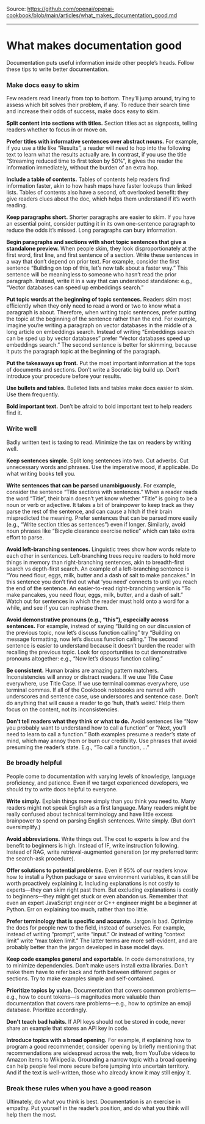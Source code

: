 Source: https://github.com/openai/openai-cookbook/blob/main/articles/what_makes_documentation_good.md

---

# What makes documentation good

Documentation puts useful information inside other people’s heads. Follow these tips to write better documentation.

### Make docs easy to skim

Few readers read linearly from top to bottom. They’ll jump around, trying to assess which bit solves their problem, if any. To reduce their search time and increase their odds of success, make docs easy to skim.

**Split content into sections with titles.** Section titles act as signposts, telling readers whether to focus in or move on.

**Prefer titles with informative sentences over abstract nouns.** For example, if you use a title like “Results”, a reader will need to hop into the following text to learn what the results actually are. In contrast, if you use the title “Streaming reduced time to first token by 50%”, it gives the reader the information immediately, without the burden of an extra hop.

**Include a table of contents.** Tables of contents help readers find information faster, akin to how hash maps have faster lookups than linked lists. Tables of contents also have a second, oft overlooked benefit: they give readers clues about the doc, which helps them understand if it’s worth reading.

**Keep paragraphs short.** Shorter paragraphs are easier to skim. If you have an essential point, consider putting it in its own one-sentence paragraph to reduce the odds it’s missed. Long paragraphs can bury information.

**Begin paragraphs and sections with short topic sentences that give a standalone preview.** When people skim, they look disproportionately at the first word, first line, and first sentence of a section. Write these sentences in a way that don’t depend on prior text. For example, consider the first sentence “Building on top of this, let’s now talk about a faster way.” This sentence will be meaningless to someone who hasn’t read the prior paragraph. Instead, write it in a way that can understood standalone: e.g., “Vector databases can speed up embeddings search.”

**Put topic words at the beginning of topic sentences.** Readers skim most efficiently when they only need to read a word or two to know what a paragraph is about. Therefore, when writing topic sentences, prefer putting the topic at the beginning of the sentence rather than the end. For example, imagine you’re writing a paragraph on vector databases in the middle of a long article on embeddings search. Instead of writing “Embeddings search can be sped up by vector databases” prefer “Vector databases speed up embeddings search.” The second sentence is better for skimming, because it puts the paragraph topic at the beginning of the paragraph.

**Put the takeaways up front.** Put the most important information at the tops of documents and sections. Don’t write a Socratic big build up. Don’t introduce your procedure before your results.

**Use bullets and tables.** Bulleted lists and tables make docs easier to skim. Use them frequently.

**Bold important text.** Don’t be afraid to bold important text to help readers find it.

### Write well

Badly written text is taxing to read. Minimize the tax on readers by writing well.

**Keep sentences simple.** Split long sentences into two. Cut adverbs. Cut unnecessary words and phrases. Use the imperative mood, if applicable. Do what writing books tell you.

**Write sentences that can be parsed unambiguously.** For example, consider the sentence “Title sections with sentences.” When a reader reads the word “Title”, their brain doesn’t yet know whether “Title” is going to be a noun or verb or adjective. It takes a bit of brainpower to keep track as they parse the rest of the sentence, and can cause a hitch if their brain mispredicted the meaning. Prefer sentences that can be parsed more easily (e.g., “Write section titles as sentences”) even if longer. Similarly, avoid noun phrases like “Bicycle clearance exercise notice” which can take extra effort to parse.

**Avoid left-branching sentences.** Linguistic trees show how words relate to each other in sentences. Left-branching trees require readers to hold more things in memory than right-branching sentences, akin to breadth-first search vs depth-first search. An example of a left-branching sentence is “You need flour, eggs, milk, butter and a dash of salt to make pancakes.” In this sentence you don’t find out what ‘you need’ connects to until you reach the end of the sentence. An easier-to-read right-branching version is “To make pancakes, you need flour, eggs, milk, butter, and a dash of salt.” Watch out for sentences in which the reader must hold onto a word for a while, and see if you can rephrase them.

**Avoid demonstrative pronouns (e.g., “this”), especially across sentences.** For example, instead of saying “Building on our discussion of the previous topic, now let’s discuss function calling” try “Building on message formatting, now let’s discuss function calling.” The second sentence is easier to understand because it doesn’t burden the reader with recalling the previous topic. Look for opportunities to cut demonstrative pronouns altogether: e.g., “Now let’s discuss function calling.”

**Be consistent.** Human brains are amazing pattern matchers. Inconsistencies will annoy or distract readers. If we use Title Case everywhere, use Title Case. If we use terminal commas everywhere, use terminal commas. If all of the Cookbook notebooks are named with underscores and sentence case, use underscores and sentence case. Don’t do anything that will cause a reader to go ‘huh, that’s weird.’ Help them focus on the content, not its inconsistencies.

**Don’t tell readers what they think or what to do.** Avoid sentences like “Now you probably want to understand how to call a function” or “Next, you’ll need to learn to call a function.” Both examples presume a reader’s state of mind, which may annoy them or burn our credibility. Use phrases that avoid presuming the reader’s state. E.g., “To call a function, …”

### Be broadly helpful

People come to documentation with varying levels of knowledge, language proficiency, and patience. Even if we target experienced developers, we should try to write docs helpful to everyone.

**Write simply.** Explain things more simply than you think you need to. Many readers might not speak English as a first language. Many readers might be really confused about technical terminology and have little excess brainpower to spend on parsing English sentences. Write simply. (But don’t oversimplify.)

**Avoid abbreviations.** Write things out. The cost to experts is low and the benefit to beginners is high. Instead of IF, write instruction following. Instead of RAG, write retrieval-augmented generation (or my preferred term: the search-ask procedure).

**Offer solutions to potential problems.** Even if 95% of our readers know how to install a Python package or save environment variables, it can still be worth proactively explaining it. Including explanations is not costly to experts—they can skim right past them. But excluding explanations is costly to beginners—they might get stuck or even abandon us. Remember that even an expert JavaScript engineer or C++ engineer might be a beginner at Python. Err on explaining too much, rather than too little.

**Prefer terminology that is specific and accurate.** Jargon is bad. Optimize the docs for people new to the field, instead of ourselves. For example, instead of writing “prompt”, write “input.” Or instead of writing “context limit” write “max token limit.” The latter terms are more self-evident, and are probably better than the jargon developed in base model days.

**Keep code examples general and exportable.** In code demonstrations, try to minimize dependencies. Don’t make users install extra libraries. Don’t make them have to refer back and forth between different pages or sections. Try to make examples simple and self-contained.

**Prioritize topics by value.** Documentation that covers common problems—e.g., how to count tokens—is magnitudes more valuable than documentation that covers rare problems—e.g., how to optimize an emoji database. Prioritize accordingly.

**Don’t teach bad habits.** If API keys should not be stored in code, never share an example that stores an API key in code.

**Introduce topics with a broad opening.** For example, if explaining how to program a good recommender, consider opening by briefly mentioning that recommendations are widespread across the web, from YouTube videos to Amazon items to Wikipedia. Grounding a narrow topic with a broad opening can help people feel more secure before jumping into uncertain territory. And if the text is well-written, those who already know it may still enjoy it.

### Break these rules when you have a good reason

Ultimately, do what you think is best. Documentation is an exercise in empathy. Put yourself in the reader’s position, and do what you think will help them the most.